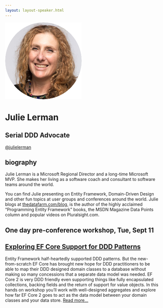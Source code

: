 ```yaml
---
layout: layout-speaker.html
---
```


<div class="container section featured-speaker">
  <div class="row">
    <div class="col-xs-12 col-sm-2 img-container">
      <img class="speaker-page-img" src="../img/speakers/Julie-Lerman-ON.png">
    </div>
    <div class="col-xs-12 col-sm-10 copy-container">
      <h1 class="speaker-header">Julie Lerman</h1>
      <h2 class="speaker-subtitle">Serial DDD Advocate</h2>
      <p class="copy"><a class="speaker-handle" href="https://twitter.com/julielerman" target="_blank">@julielerman</a></p>
      <h2 class="speaker-subheader"><strong>biography</strong></h2>
      <p class="copy">Julie Lerman is a Microsoft Regional Director and a long-time Microsoft MVP. She makes her living as a software coach and consultant to software teams around the world.</p>
      <p class="copy">You can find Julie presenting on Entity Framework, Domain-Driven Design and other fun topics at user groups and conferences around the world. Julie blogs at <a href="http://www.thedatafarm.com/blog">thedatafarm.com/blog</a>, is the author of the highly acclaimed “Programming Entity Framework” books, the MSDN Magazine Data Points column and popular videos on Pluralsight.com.</p>
      <h2 class="speaker-subheader">One day pre-conference workshop, Tue, Sept 11</h2>
      <h2 class="speaker-subheader"><a href="../workshops/exploring-ef-core-support-for-ddd-patterns.html">Exploring EF Core Support for DDD Patterns</a></h2>
      <p class="copy">Entity Framework half-heartedly supported DDD patterns. But the new-from-scratch EF Core has brought new hope for DDD practitioners to be able to map their DDD designed domain classes to a database without making so many concessions that a separate data model was needed. EF Core 2 is very DDD friendly even supporting things like fully encapsulated collections, backing fields and the return of support for value objects. In this hands on workshop you’ll work with well-designed aggregates and explore how far EF Core 2 goes to act as the data model between your domain classes and your data store. <a href="../workshops/exploring-ef-core-support-for-ddd-patterns.html">Read more...</a></p>
      <!--<a class="btn" href="https://ti.to/explore-ddd-conference/2017">Buy Tickets</a>-->
    </div>
  </div>
</div>